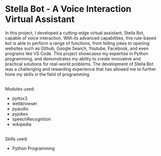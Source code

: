 # Stella Bot - A Voice Interaction Virtual Assistant

In this project, I developed a cutting-edge virtual assistant, Stella Bot, capable of voice interaction. With its advanced capabilities, this rule-based bot is able to perform a range of functions, from telling jokes to opening websites such as Github, Google Search, Youtube, Facebook, and even programs like VS Code. This project showcases my expertise in Python programming, and demonstrates my ability to create innovative and practical solutions for real-world problems. The development of Stella Bot was a challenging and rewarding experience that has allowed me to further hone my skills in the field of programming.

<br> Modules used:
- pyttsx3
- webbrowser
- pyaudio
- pyjokes
- speechRecognition
- wikipedia

<br> Skills used: 
- Python Programming
